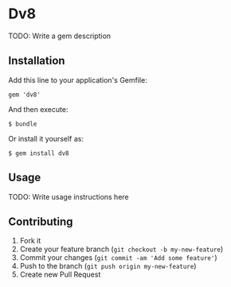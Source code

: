 # Dv8

TODO: Write a gem description

## Installation

Add this line to your application's Gemfile:

    gem 'dv8'

And then execute:

    $ bundle

Or install it yourself as:

    $ gem install dv8

## Usage

TODO: Write usage instructions here

## Contributing

1. Fork it
2. Create your feature branch (`git checkout -b my-new-feature`)
3. Commit your changes (`git commit -am 'Add some feature'`)
4. Push to the branch (`git push origin my-new-feature`)
5. Create new Pull Request
